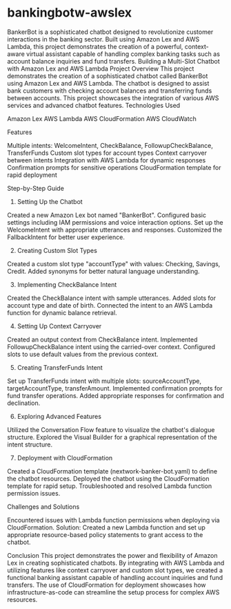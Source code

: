 # bankingbotw-awslex
BankerBot is a sophisticated chatbot designed to revolutionize customer interactions in the banking sector. Built using Amazon Lex and AWS Lambda, this project demonstrates the creation of a powerful, context-aware virtual assistant capable of handling complex banking tasks such as account balance inquiries and fund transfers.
Building a Multi-Slot Chatbot with Amazon Lex and AWS Lambda
Project Overview
This project demonstrates the creation of a sophisticated chatbot called BankerBot using Amazon Lex and AWS Lambda. The chatbot is designed to assist bank customers with checking account balances and transferring funds between accounts. This project showcases the integration of various AWS services and advanced chatbot features.
Technologies Used

Amazon Lex
AWS Lambda
AWS CloudFormation
AWS CloudWatch

Features

Multiple intents: WelcomeIntent, CheckBalance, FollowupCheckBalance, TransferFunds
Custom slot types for account types
Context carryover between intents
Integration with AWS Lambda for dynamic responses
Confirmation prompts for sensitive operations
CloudFormation template for rapid deployment

Step-by-Step Guide
1. Setting Up the Chatbot

Created a new Amazon Lex bot named "BankerBot".
Configured basic settings including IAM permissions and voice interaction options.
Set up the WelcomeIntent with appropriate utterances and responses.
Customized the FallbackIntent for better user experience.

2. Creating Custom Slot Types

Created a custom slot type "accountType" with values: Checking, Savings, Credit.
Added synonyms for better natural language understanding.

3. Implementing CheckBalance Intent

Created the CheckBalance intent with sample utterances.
Added slots for account type and date of birth.
Connected the intent to an AWS Lambda function for dynamic balance retrieval.

4. Setting Up Context Carryover

Created an output context from CheckBalance intent.
Implemented FollowupCheckBalance intent using the carried-over context.
Configured slots to use default values from the previous context.

5. Creating TransferFunds Intent

Set up TransferFunds intent with multiple slots: sourceAccountType, targetAccountType, transferAmount.
Implemented confirmation prompts for fund transfer operations.
Added appropriate responses for confirmation and declination.

6. Exploring Advanced Features

Utilized the Conversation Flow feature to visualize the chatbot's dialogue structure.
Explored the Visual Builder for a graphical representation of the intent structure.

7. Deployment with CloudFormation

Created a CloudFormation template (nextwork-banker-bot.yaml) to define the chatbot resources.
Deployed the chatbot using the CloudFormation template for rapid setup.
Troubleshooted and resolved Lambda function permission issues.

Challenges and Solutions

Encountered issues with Lambda function permissions when deploying via CloudFormation.
Solution: Created a new Lambda function and set up appropriate resource-based policy statements to grant access to the chatbot.

Conclusion
This project demonstrates the power and flexibility of Amazon Lex in creating sophisticated chatbots. By integrating with AWS Lambda and utilizing features like context carryover and custom slot types, we created a functional banking assistant capable of handling account inquiries and fund transfers. The use of CloudFormation for deployment showcases how infrastructure-as-code can streamline the setup process for complex AWS resources.
